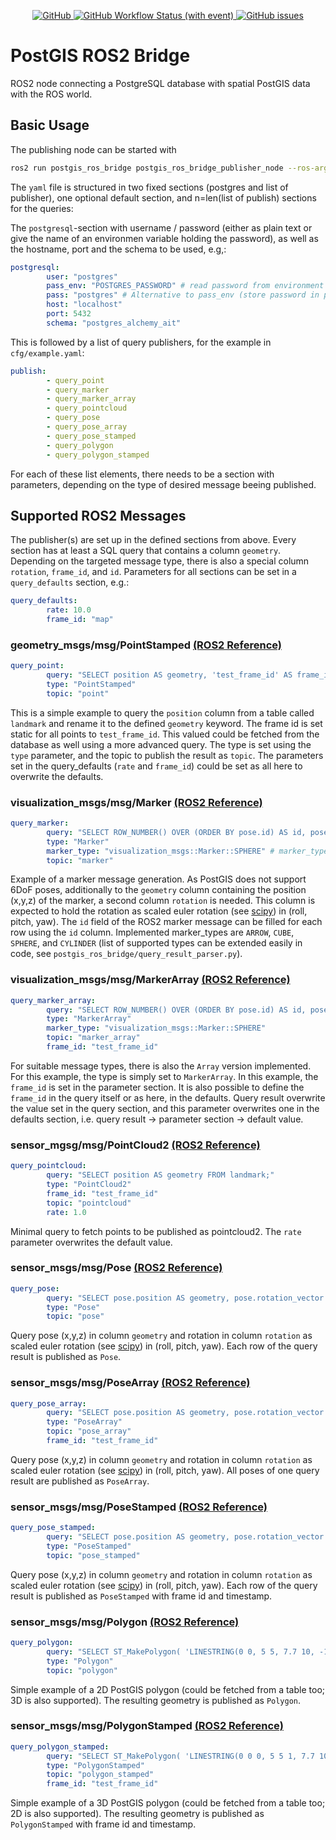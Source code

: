 <p align="center">
  <a href="https://github.com/steven-tey/novel/blob/main/LICENSE">
        <img alt="GitHub" src="https://img.shields.io/github/license/wallner90/postgis_ros_bridge">
  </a>
  <a href="https://github.com/wallner90/postgis_ros_bridge/actions/workflows/ros.yaml">
        <img alt="GitHub Workflow Status (with event)" src="https://img.shields.io/github/actions/workflow/status/wallner90/postgis_ros_bridge/ros.yaml?label=build%20%26%20test">
  </a>
  <a href="https://github.com/wallner90/postgis_ros_bridge/issues">
      <img alt="GitHub issues" src="https://img.shields.io/github/issues/wallner90/postgis_ros_bridge">  
  </a>
</p>


# PostGIS ROS2 Bridge

ROS2 node connecting a PostgreSQL database with spatial PostGIS data with the ROS world.

## Basic Usage

The publishing node can be started with

````bash
ros2 run postgis_ros_bridge postgis_ros_bridge_publisher_node --ros-args --params-file /PATH_TO/params.yaml
````
The `yaml` file is structured in two fixed sections (postgres and list of publisher), one optional default section, and n=len(list of publish) sections for the queries:

The `postgresql`-section with username / password (either as plain text or give the name of an environmen variable holding the password), as well as the hostname, port and the schema to be used, e.g,:
````yaml
postgresql:
        user: "postgres"
        pass_env: "POSTGRES_PASSWORD" # read password from environment variable (recommended)
        pass: "postgres" # Alternative to pass_env (store password in plaintext (not recommended))
        host: "localhost" 
        port: 5432
        schema: "postgres_alchemy_ait"
````
This is followed by a list of query publishers, for the example in `cfg/example.yaml`:
````yaml
publish:
        - query_point
        - query_marker
        - query_marker_array
        - query_pointcloud
        - query_pose
        - query_pose_array
        - query_pose_stamped
        - query_polygon
        - query_polygon_stamped
````
For each of these list elements, there needs to be a section with parameters, depending on the type of desired message beeing published.

## Supported ROS2 Messages

The publisher(s) are set up in the defined sections from above. Every section has at least a SQL query that contains a column `geometry`.
Depending on the targeted message type, there is also a special column `rotation`, `frame_id`, and `id`.
Parameters for all sections can be set in a `query_defaults` section, e.g.:
````yaml
query_defaults:
        rate: 10.0
        frame_id: "map"
````

### geometry_msgs/msg/PointStamped [(ROS2 Reference)](https://docs.ros2.org/latest/api/geometry_msgs/msg/PointStamped.html)
````yaml
query_point:
        query: "SELECT position AS geometry, 'test_frame_id' AS frame_id FROM landmark;"
        type: "PointStamped" 
        topic: "point"
````
This is a simple example to query the `position` column from a table called `landmark` and rename it to the defined `geometry` keyword.
The frame id is set static for all points to `test_frame_id`. This valued could be fetched from the database as well using a more advanced query. The type is set using the `type` parameter, and the topic to publish the result as `topic`.
The parameters set in the query_defaults (`rate` and `frame_id`) could be set as all here to overwrite the defaults.

### visualization_msgs/msg/Marker [(ROS2 Reference)](https://docs.ros2.org/galactic/api/visualization_msgs/msg/Marker.html)
````yaml
query_marker:
        query: "SELECT ROW_NUMBER() OVER (ORDER BY pose.id) AS id, pose.position AS geometry, pose.rotation_vector AS rotation, test_frame_id' AS frame_id FROM pose;"
        type: "Marker"
        marker_type: "visualization_msgs::Marker::SPHERE" # marker_type or here | default sphere
        topic: "marker"
````
Example of a marker message generation. As PostGIS does not support 6DoF poses, additionally to the `geometry` column containing the position (x,y,z) of the marker, a second column `rotation` is needed. This column is expected to hold the rotation as scaled euler rotation (see [scipy](https://docs.scipy.org/doc/scipy/reference/generated/scipy.spatial.transform.Rotation.html)) in (roll, pitch, yaw). The `id` field of the ROS2 marker message can be filled for each row using the `id` column.
Implemented marker_types are `ARROW`, `CUBE`, `SPHERE`, and  `CYLINDER` (list of supported types can be extended easily in code, see `postgis_ros_bridge/query_result_parser.py`).

### visualization_msgs/msg/MarkerArray [(ROS2 Reference)](https://docs.ros2.org/galactic/api/visualization_msgs/msg/MarkerArray.html)
````yaml
query_marker_array:
        query: "SELECT ROW_NUMBER() OVER (ORDER BY pose.id) AS id, pose.position AS geometry, pose.rotation_vector AS rotation FROM pose;"
        type: "MarkerArray"
        marker_type: "visualization_msgs::Marker::SPHERE" 
        topic: "marker_array"
        frame_id: "test_frame_id"
````
For suitable message types, there is also the `Array` version implemented. For this example, the type is simply set to `MarkerArray`. In this example, the `frame_id` is set in the parameter section. It is also possible to define the `frame_id` in the query itself or as here, in the defaults. Query result overwrite the value set in the query section, and this parameter overwrites one in the defaults section, i.e. query result -> parameter section -> default value.

### sensor_mgsg/msg/PointCloud2 [(ROS2 Reference)](https://docs.ros2.org/latest/api/sensor_msgs/msg/PointCloud2.html)
````yaml
query_pointcloud:
        query: "SELECT position AS geometry FROM landmark;"
        type: "PointCloud2"
        frame_id: "test_frame_id"
        topic: "pointcloud"
        rate: 1.0
````
Minimal query to fetch points to be published as pointcloud2. The `rate` parameter overwrites the default value.

### sensor_msgs/msg/Pose [(ROS2 Reference)](https://docs.ros2.org/latest/api/geometry_msgs/msg/Pose.html)
````yaml
query_pose:
        query: "SELECT pose.position AS geometry, pose.rotation_vector AS rotation FROM pose;"
        type: "Pose"
        topic: "pose"
````
Query pose (x,y,z) in column `geometry` and rotation in column `rotation` as scaled euler rotation (see [scipy](https://docs.scipy.org/doc/scipy/reference/generated/scipy.spatial.transform.Rotation.html)) in (roll, pitch, yaw). Each row of the query result is published as `Pose`.

### sensor_msgs/msg/PoseArray [(ROS2 Reference)](https://docs.ros2.org/latest/api/geometry_msgs/msg/PoseArray.html)
````yaml
query_pose_array:
        query: "SELECT pose.position AS geometry, pose.rotation_vector AS rotation FROM pose;"
        type: "PoseArray"
        topic: "pose_array"
        frame_id: "test_frame_id"
````
Query pose (x,y,z) in column `geometry` and rotation in column `rotation` as scaled euler rotation (see [scipy](https://docs.scipy.org/doc/scipy/reference/generated/scipy.spatial.transform.Rotation.html)) in (roll, pitch, yaw). All poses of one query result are published as `PoseArray`.

### sensor_msgs/msg/PoseStamped [(ROS2 Reference)](https://docs.ros2.org/latest/api/geometry_msgs/msg/PoseStamped.html)
````yaml
query_pose_stamped:
        query: "SELECT pose.position AS geometry, pose.rotation_vector AS rotation, 'test_frame_id' AS frame_id FROM pose;"
        type: "PoseStamped"
        topic: "pose_stamped"
````
Query pose (x,y,z) in column `geometry` and rotation in column `rotation` as scaled euler rotation (see [scipy](https://docs.scipy.org/doc/scipy/reference/generated/scipy.spatial.transform.Rotation.html)) in (roll, pitch, yaw). Each row of the query result is published as `PoseStamped` with frame id and timestamp.

### sensor_msgs/msg/Polygon [(ROS2 Reference)](https://docs.ros2.org/latest/api/geometry_msgs/msg/Polygon.html)
````yaml
query_polygon:
        query: "SELECT ST_MakePolygon( 'LINESTRING(0 0, 5 5, 7.7 10, -1.0 10.0, 0 0)') AS geometry, 'test' AS frame_id;"
        type: "Polygon"
        topic: "polygon"
````
Simple example of a 2D PostGIS polygon (could be fetched from a table too; 3D is also supported). The resulting geometry is published as `Polygon`.

### sensor_msgs/msg/PolygonStamped [(ROS2 Reference)](https://docs.ros2.org/latest/api/geometry_msgs/msg/PolygonStamped.html)
````yaml
query_polygon_stamped:
        query: "SELECT ST_MakePolygon( 'LINESTRING(0 0 0, 5 5 1, 7.7 10 1, -1.0 10.0 0, 0 0 0)') AS geometry, 'test' AS frame_id;"
        type: "PolygonStamped"
        topic: "polygon_stamped"
        frame_id: "test_frame_id"
````
Simple example of a 3D PostGIS polygon (could be fetched from a table too; 2D is also supported). The resulting geometry is published as `PolygonStamped` with frame id and timestamp.
